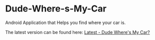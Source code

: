 # Dude-Where-s-My-Car
Android Application that Helps you find where your car is.

The latest version can be found here: [Latest - Dude Where's My Car?]( https://github.com/SixTfour/Dude-Where-s-My-Car/raw/master/dude-wheres-my-car-latest.apk)
